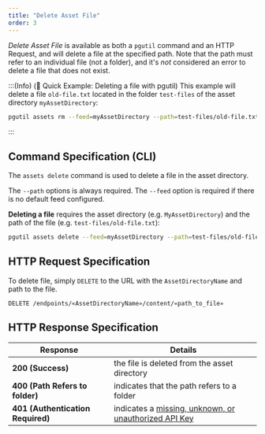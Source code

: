 ```yaml
---
title: "Delete Asset File"
order: 3
---
```


*Delete Asset File* is available as both a `pgutil` command and an HTTP Request, and will delete a file at the specified path. Note that the path must refer to an individual file (not a folder), and it's *not* considered an error to delete a file that does not exist. 

:::(Info) (🚀 Quick Example: Deleting a file with pgutil)
This example will delete a file `old-file.txt` located in the folder `test-files` of the asset directory `myAssetDirectory`:

```bash
pgutil assets rm --feed=myAssetDirectory --path=test-files/old-file.txt
```
:::

## Command Specification (CLI)
The `assets delete` command is used to delete a file in the asset directory.

The `--path` options is always required. The `--feed` option is required if there is no default feed configured.

**Deleting a file** requires the asset directory (e.g. `MyAssetDirectory`) and the path of the file (e.g. `test-files/old-file.txt`):

```bash
pgutil assets delete --feed=myAssetDirectory --path=test-files/old-file.txt
```

## HTTP Request Specification
To delete file, simply `DELETE` to the URL with the `AssetDirectoryName` and path to the file.

```plaintext
DELETE /endpoints/«AssetDirectoryName»/content/«path_to_file»
```

## HTTP Response Specification

| Response | Details |
| --- | --- |
| **200 (Success)** | the file is deleted from the asset directory |
| **400 (Path Refers to folder)** | indicates that the path refers to a folder |
| **401 (Authentication Required)** | indicates a [missing, unknown, or unauthorized API Key](/docs/proget/api/assets#authentication) |
